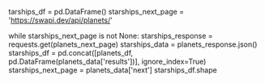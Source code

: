 tarships_df = pd.DataFrame()
starships_next_page = 'https://swapi.dev/api/planets/'

while starships_next_page is not None:
starships_response = requests.get(planets_next_page)
starships_data = planets_response.json()
starships_df = pd.concat([planets_df, pd.DataFrame(planets_data['results'])], ignore_index=True)
starships_next_page = planets_data['next']
starships_df.shape
